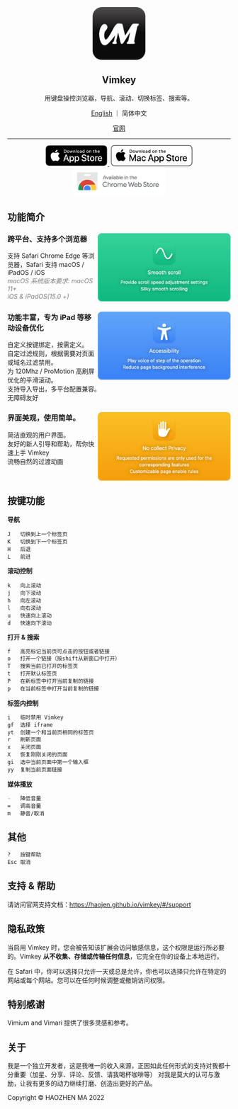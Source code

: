 
<p align="center">
   <img src="https://github.com/Haojen/vimkey/blob/main/src/assets/logo.png" width="120px"> 
</p>
<h2 align="center">
  <strong>Vimkey</strong>
</h2> 
<p align="center">
    用键盘操控浏览器，导航、滚动、切换标签、搜索等。
</p>

<p align="center">
  <a href="/README-zh.md">English</a> ｜ <span>简体中文</span>
</p>

<p align="center">
  <a href="https://haojen.github.io/vimkey">官网</a>
</p>

<hr>  

<div align="center">
<a href="https://itunes.apple.com/app/id1585682577">
    <img src="src/assets/Download_on_the_App_Store_Badge_US-UK_RGB_blk_092917.svg" width="140">
</a>
<a href="https://itunes.apple.com/app/id1585682577" class="ml-6">
    <img src="src/assets/Download_on_the_Mac_App_Store_Badge_US-UK_RGB_wht_092917.svg" width="184" style="margin-left: 4px;">
</a>
</div>

<div align="center">
<a href="https://chrome.google.com/webstore/detail/vimkey/eeeandejdamjifbgmmmmonggidbccnnj">
    <img src="src/assets/chrome-webstore.svg" width="210">
</a>
</div>


## 功能简介

<div>
    <img align="right" src="src/assets/features-smoothscroll.png" width="300">
    <h3>跨平台、支持多个浏览器</h3>
    <span>支持 Safari Chrome Edge 等浏览器，Safari 支持 macOS / iPadOS / iOS </span>
    <br>
    <i style="color: gray">macOS 系统版本要求: macOS 11+ </i>
    <br>
    <i style="color: gray">iOS & iPadOS(15.0 +)</i>
    <br clear="both"/>
</div>

<div>
    <img align="right" src="src/assets/features-accessibility.png" width="300">
    <h3>功能丰富，专为 iPad 等移动设备优化</h3>
    <span>自定义按键绑定，按需定义。</span>
    <br>
    <span>自定过滤规则，根据需要对页面或域名过滤禁用。</span>
    <br>
    <span>为 120Mhz / ProMotion 高刷屏优化的平滑滚动。</span>
    <br>
    <span>支持导入导出，多平台配置兼容。</span>
    <br>
    <span>无障碍友好</span>
    <br clear="both"/>
</div>

<div>
    <img align="right" src="src/assets/features-privacy-policy.png" width="300">
    <h3>界面美观，使用简单。</h3>
    <span>简洁直观的用户界面。</span>
    <br>
    <span>友好的新人引导和帮助，帮你快速上手 Vimkey</span>
    <br>
    <span>流畅自然的过渡动画</span>
    <br clear="both"/>
</div>


## 按键功能

**导航**

```
J   切换到上一个标签页      
K   切换到下一个标签页
H   后退
L   前进 
```

**滚动控制**

```
k   向上滚动                                   
j   向下滚动                              
h   向左滚动                                 
l   向右滚动   
u   快速向上滚动                             
d   快速向下滚动                                                           
```

**打开 & 搜索**
```markdown
f   高亮标记当前页可点击的按钮或者链接
o   打开一个链接（按shift从新窗口中打开）
T   搜索当前已打开的标签页
t   打开默认标签页
P   在新标签中打开当前复制的链接
p   在当前标签中打开当前复制的链接
```

**标签内控制**

```markdown
i   临时禁用 Vimkey 
gf  选择 iframe
yt  创建一个和当前页相同的标签页
r   刷新页面
x   关闭页面
X   恢复刚刚关闭的页面
gi  选中当前页面中第一个输入框
yy  复制当前页面链接
```

**媒体播放**

```markdown
-   降低音量 
=   调高音量
m   静音/取消
```

## 其他

```markdown
?   按键帮助
Esc 取消
```

## 支持 & 帮助

请访问官网支持文档：https://haojen.github.io/vimkey/#/support

## 隐私政策
当启用 Vimkey 时，您会被告知该扩展会访问敏感信息，这个权限是运行所必要的。Vimkey **从不收集、存储或传输任何信息**，它完全在你的设备上本地运行。

在 Safari 中，你可以选择只允许一天或总是允许，你也可以选择只允许在特定的网站或每个网站。您可以在任何时候调整或撤销访问权限。

## 特别感谢

Vimium and Vimari 提供了很多灵感和参考。

## 关于

我是一个独立开发者，这是我唯一的收入来源，正因如此任何形式的支持对我都十分重要（加星、分享、评论、反馈、请我喝杯咖啡等）
对我是莫大的认可与激励，让我有更多的动力继续打磨、创造出更好的产品。

Copyright © HAOZHEN MA 2022
